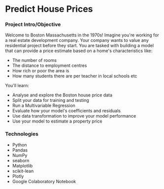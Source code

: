 # Predict House Prices

### Project Intro/Objective

Welcome to Boston Massachusetts in the 1970s! Imagine you're working for a real estate development company. Your company wants to value any residential project before they start. You are tasked with building a model that can provide a price estimate based on a home's characteristics like:

- The number of rooms
- The distance to employment centres
- How rich or poor the area is
- How many students there are per teacher in local schools etc

You'll learn:
* Analyse and explore the Boston house price data
* Split your data for training and testing
* Run a Multivariable Regression
* Evaluate how your model's coefficients and residuals
* Use data transformation to improve your model performance
* Use your model to estimate a property price

### Technologies
* Python
* Pandas
* NumPy
* seaborn
* Matplotlib
* scikit-lean
* Plotly
* Google Colaboratory Notebook
